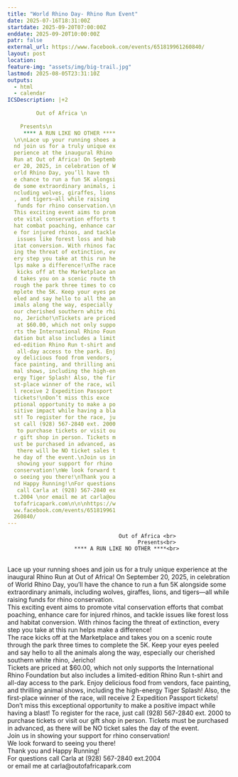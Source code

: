 ```yaml
---
title: "World Rhino Day- Rhino Run Event"
date: 2025-07-16T18:31:00Z
startdate: 2025-09-20T07:00:00Z
enddate: 2025-09-20T10:00:00Z
patr: false
external_url: https://www.facebook.com/events/651819961260840/
layout: post
location: 
feature-img: "assets/img/big-trail.jpg"
lastmod: 2025-08-05T23:31:10Z
outputs:
  - html
  - calendar
ICSDescription: |+2
                                           Out of Africa \n                                               Presents\n                         **** A RUN LIKE NO OTHER ****  \n\nLace up your running shoes a  nd join us for a truly unique ex  perience at the inaugural Rhino   Run at Out of Africa! On Septemb  er 20, 2025, in celebration of W  orld Rhino Day, you’ll have th  e chance to run a fun 5K alongsi  de some extraordinary animals, i  ncluding wolves, giraffes, lions  , and tigers—all while raising   funds for rhino conservation.\n  This exciting event aims to prom  ote vital conservation efforts t  hat combat poaching, enhance car  e for injured rhinos, and tackle   issues like forest loss and hab  itat conversion. With rhinos fac  ing the threat of extinction, ev  ery step you take at this run he  lps make a difference!\nThe race   kicks off at the Marketplace an  d takes you on a scenic route th  rough the park three times to co  mplete the 5K. Keep your eyes pe  eled and say hello to all the an  imals along the way, especially   our cherished southern white rhi  no, Jericho!\nTickets are priced   at $60.00, which not only suppo  rts the International Rhino Foun  dation but also includes a limit  ed-edition Rhino Run t-shirt and   all-day access to the park. Enj  oy delicious food from vendors,   face painting, and thrilling ani  mal shows, including the high-en  ergy Tiger Splash! Also, the fir  st-place winner of the race, wil  l receive 2 Expedition Passport   tickets!\nDon’t miss this exce  ptional opportunity to make a po  sitive impact while having a bla  st! To register for the race, ju  st call (928) 567-2840 ext. 2000   to purchase tickets or visit ou  r gift shop in person. Tickets m  ust be purchased in advanced, as   there will be NO ticket sales t  he day of the event.\nJoin us in   showing your support for rhino   conservation!\nWe look forward t  o seeing you there!\nThank you a  nd Happy Running!\nFor questions   call Carla at (928) 567-2840 ex  t.2004 \nor email me at carla@ou  tofafricapark.com\n\n\nhttps://w  ww.facebook.com/events/651819961  260840/
---
```


                                       Out of Africa <br>
                                             Presents<br>
                         **** A RUN LIKE NO OTHER ****<br>
  <br>
  Lace up your running shoes and join us for a truly unique experience at the inaugural Rhino Run at Out of Africa! On September 20, 2025, in celebration of World Rhino Day, you’ll have the chance to run a fun 5K alongside some extraordinary animals, including wolves, giraffes, lions, and tigers—all while raising funds for rhino conservation.<br>
  This exciting event aims to promote vital conservation efforts that combat poaching, enhance care for injured rhinos, and tackle issues like forest loss and habitat conversion. With rhinos facing the threat of extinction, every step you take at this run helps make a difference!<br>
  The race kicks off at the Marketplace and takes you on a scenic route through the park three times to complete the 5K. Keep your eyes peeled and say hello to all the animals along the way, especially our cherished southern white rhino, Jericho!<br>
  Tickets are priced at $60.00, which not only supports the International Rhino Foundation but also includes a limited-edition Rhino Run t-shirt and all-day access to the park. Enjoy delicious food from vendors, face painting, and thrilling animal shows, including the high-energy Tiger Splash! Also, the first-place winner of the race, will receive 2 Expedition Passport tickets!<br>
  Don’t miss this exceptional opportunity to make a positive impact while having a blast! To register for the race, just call (928) 567-2840 ext. 2000 to purchase tickets or visit our gift shop in person. Tickets must be purchased in advanced, as there will be NO ticket sales the day of the event.<br>
  Join us in showing your support for rhino conservation!<br>
  We look forward to seeing you there!<br>
  Thank you and Happy Running!<br>
  For questions call Carla at (928) 567-2840 ext.2004 <br>
  or email me at carla@outofafricapark.com<br>
  <br>
  <br>
  
